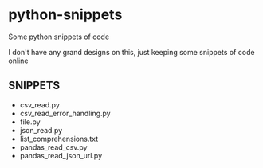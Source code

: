 # python-snippets
Some python snippets of code

I don't have any grand designs on this, just keeping some snippets of code online

## SNIPPETS
* csv_read.py
* csv_read_error_handling.py
* file.py
* json_read.py
* list_comprehensions.txt	
* pandas_read_csv.py
* pandas_read_json_url.py
